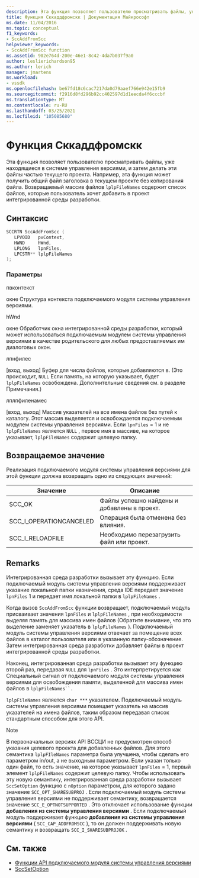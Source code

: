 ```yaml
---
description: Эта функция позволяет пользователю просматривать файлы, уже находящиеся в системе управления версиями, и затем делать эти файлы частью текущего проекта.
title: Функция Сккаддфромскк | Документация Майкрософт
ms.date: 11/04/2016
ms.topic: conceptual
f1_keywords:
- SccAddFromScc
helpviewer_keywords:
- SccAddFromScc function
ms.assetid: 902e764d-200e-46e1-8c42-4da7b037f9a0
author: leslierichardson95
ms.author: lerich
manager: jmartens
ms.workload:
- vssdk
ms.openlocfilehash: be67fd18c6cac7217da0d79aaef766e942e15fb9
ms.sourcegitcommit: f2916d8fd296b92cc402597d1d1eecda4f6cccbf
ms.translationtype: MT
ms.contentlocale: ru-RU
ms.lasthandoff: 03/25/2021
ms.locfileid: "105085680"
---
```

# <a name="sccaddfromscc-function"></a>Функция Сккаддфромскк
Эта функция позволяет пользователю просматривать файлы, уже находящиеся в системе управления версиями, и затем делать эти файлы частью текущего проекта. Например, эта функция может получить общий файл заголовка в текущем проекте без копирования файла. Возвращаемый массив файлов `lplpFileNames` содержит список файлов, которые пользователь хочет добавить в проект интегрированной среды разработки.

## <a name="syntax"></a>Синтаксис

```cpp
SCCRTN SccAddFromScc (
   LPVOID   pvContext,
   HWND     hWnd,
   LPLONG   lpnFiles,
   LPCSTR** lplpFileNames
);
```

### <a name="parameters"></a>Параметры
 пвконтекст

окне Структура контекста подключаемого модуля системы управления версиями.

 hWnd

окне Обработчик окна интегрированной среды разработки, который может использоваться подключаемым модулем системы управления версиями в качестве родительского для любых предоставляемых им диалоговых окон.

 лпнфилес

[вход, выход] Буфер для числа файлов, которые добавляются в. (Это происходит, `NULL` Если память, на которую указывает, будет `lplpFileNames` освобождена. Дополнительные сведения см. в разделе Примечания.)

 лплпфиленамес

[вход, выход] Массив указателей на все имена файлов без путей к каталогу. Этот массив выделяется и освобождается подключаемым модулем системы управления версиями. Если `lpnFiles` = 1 и не `lplpFileNames` является `NULL` , первое имя в массиве, на которое указывает, `lplpFileNames` содержит целевую папку.

## <a name="return-value"></a>Возвращаемое значение
 Реализация подключаемого модуля системы управления версиями для этой функции должна возвращать одно из следующих значений:

|Значение|Описание|
|-----------|-----------------|
|SCC_OK|Файлы успешно найдены и добавлены в проект.|
|SCC_I_OPERATIONCANCELED|Операция была отменена без влияния.|
|SCC_I_RELOADFILE|Необходимо перезагрузить файл или проект.|

## <a name="remarks"></a>Remarks
 Интегрированная среда разработки вызывает эту функцию. Если подключаемый модуль системы управления версиями поддерживает указание локальной папки назначения, среда IDE передает значение `lpnFiles` 1 и передает имя локальной папки в `lplpFileNames` .

 Когда вызов `SccAddFromScc` функции возвращает, подключаемый модуль присваивает значения `lpnFiles` и `lplpFileNames` , при необходимости выделяя память для массива имен файлов (Обратите внимание, что это выделение заменяет указатель в `lplpFileNames` ). Подключаемый модуль системы управления версиями отвечает за помещение всех файлов в каталог пользователя или в указанную папку-обозначение. Затем интегрированная среда разработки добавляет файлы в проект интегрированной среды разработки.

 Наконец, интегрированная среда разработки вызывает эту функцию второй раз, передавая `NULL` для `lpnFiles` . Это интерпретируется как Специальный сигнал от подключаемого модуля системы управления версиями для освобождения памяти, выделенной для массива имен файлов в `lplpFileNames``.`

 `lplpFileNames` является `char ***` указателем. Подключаемый модуль системы управления версиями помещает указатель на массив указателей на имена файлов, таким образом передавая список стандартным способом для этого API.

> [!NOTE]
> В первоначальных версиях API ВССЦИ не предусмотрен способ указания целевого проекта для добавленных файлов. Для этого семантика `lplpFIleNames` параметра была улучшена, чтобы сделать его параметром in/out, а не выходным параметром. Если указан только один файл, то есть значение, на которое указывает `lpnFiles` = 1, первый элемент `lplpFileNames` содержит целевую папку. Чтобы использовать эту новую семантику, интегрированная среда разработки вызывает `SccSetOption` функцию с `nOption` параметром, для которого задано значение `SCC_OPT_SHARESUBPROJ` . Если подключаемый модуль системы управления версиями не поддерживает семантику, возвращается значение `SCC_E_OPTNOTSUPPORTED` . Это отключает использование функции **добавления из системы управления версиями** . Если подключаемый модуль поддерживает функцию **добавления из системы управления версиями** ( `SCC_CAP_ADDFROMSCC` ), то он должен поддерживать новую семантику и возвращать `SCC_I_SHARESUBPROJOK` .

## <a name="see-also"></a>См. также
- [Функции API подключаемого модуля системы управления версиями](../extensibility/source-control-plug-in-api-functions.md)
- [SccSetOption](../extensibility/sccsetoption-function.md)

